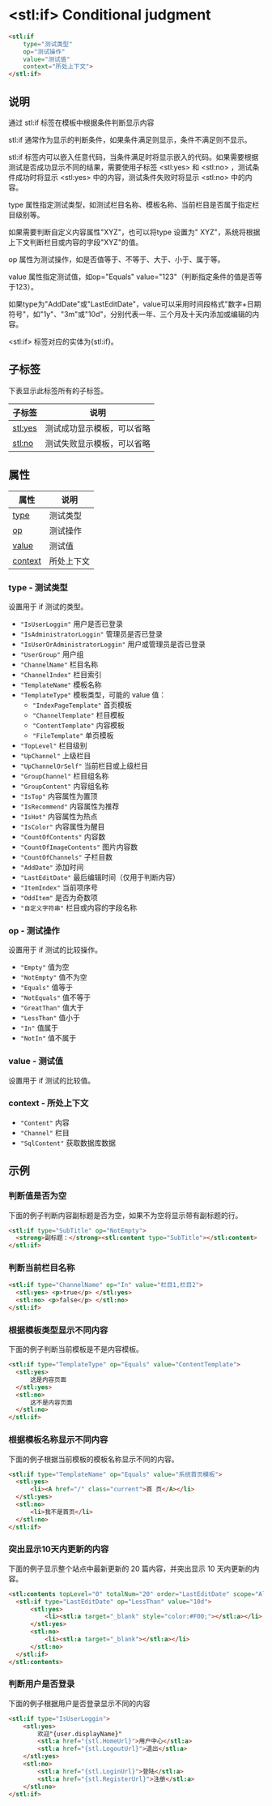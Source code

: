 ﻿---
sidebar: auto
---

# &lt;stl:if&gt; Conditional judgment

```html
<stl:if
    type="测试类型"
    op="测试操作"
    value="测试值"
    context="所处上下文">
</stl:if>
```

## 说明

通过 stl:if 标签在模板中根据条件判断显示内容

stl:if 通常作为显示的判断条件，如果条件满足则显示，条件不满足则不显示。

stl:if 标签内可以嵌入任意代码，当条件满足时将显示嵌入的代码。如果需要根据测试是否成功显示不同的结果，需要使用子标签 &lt;stl:yes&gt; 和 &lt;stl:no&gt; ，测试条件成功时将显示 &lt;stl:yes&gt; 中的内容，测试条件失败时将显示 &lt;stl:no&gt; 中的内容。

type 属性指定测试类型，如测试栏目名称、模板名称、当前栏目是否属于指定栏目级别等。

如果需要判断自定义内容属性"XYZ"，也可以将type 设置为" XYZ"，系统将根据上下文判断栏目或内容的字段"XYZ"的值。

op 属性为测试操作，如是否值等于、不等于、大于、小于、属于等。

value 属性指定测试值，如op="Equals" value="123"（判断指定条件的值是否等于123）。

如果type为"AddDate"或"LastEditDate"，value可以采用时间段格式"数字+日期符号"，如"1y"、"3m"或"10d"，分别代表一年、三个月及十天内添加或编辑的内容。

&lt;stl:if&gt; 标签对应的实体为{stl:if}。

## 子标签

下表显示此标签所有的子标签。

| 子标签  | 说明                       |
| ------- | -------------------------- |
| [stl:yes](../yes/) | 测试成功显示模板，可以省略 |
| [stl:no](../no/)  | 测试失败显示模板，可以省略 |

## 属性

| 属性                                | 说明       |
| ----------------------------------- | ---------- |
| [type](#type-测试类型)       | 测试类型   |
| [op](#op-测试操作)           | 测试操作   |
| [value](#value-测试值)     | 测试值     |
| [context](#context-所处上下文) | 所处上下文 |

### type - 测试类型

设置用于 if 测试的类型。

- `"IsUserLoggin"` 用户是否已登录
- `"IsAdministratorLoggin"` 管理员是否已登录
- `"IsUserOrAdministratorLoggin"` 用户或管理员是否已登录
- `"UserGroup"` 用户组
- `"ChannelName"` 栏目名称
- `"ChannelIndex"` 栏目索引
- `"TemplateName"` 模板名称
- `"TemplateType"` 模板类型，可能的 value 值：
  - `"IndexPageTemplate"` 首页模板
  - `"ChannelTemplate"` 栏目模板
  - `"ContentTemplate"` 内容模板
  - `"FileTemplate"` 单页模板
- `"TopLevel"` 栏目级别
- `"UpChannel"` 上级栏目
- `"UpChannelOrSelf"` 当前栏目或上级栏目
- `"GroupChannel"` 栏目组名称
- `"GroupContent"` 内容组名称
- `"IsTop"` 内容属性为置顶
- `"IsRecommend"` 内容属性为推荐
- `"IsHot"` 内容属性为热点
- `"IsColor"` 内容属性为醒目
- `"CountOfContents"` 内容数
- `"CountOfImageContents"` 图片内容数
- `"CountOfChannels"` 子栏目数
- `"AddDate"` 添加时间
- `"LastEditDate"` 最后编辑时间（仅用于判断内容）
- `"ItemIndex"` 当前项序号
- `"OddItem"` 是否为奇数项
- `"自定义字符串"` 栏目或内容的字段名称

### op - 测试操作

设置用于 if 测试的比较操作。

- `"Empty"` 值为空
- `"NotEmpty"` 值不为空
- `"Equals"` 值等于
- `"NotEquals"` 值不等于
- `"GreatThan"` 值大于
- `"LessThan"` 值小于
- `"In"` 值属于
- `"NotIn"` 值不属于

### value - 测试值

设置用于 if 测试的比较值。

### context - 所处上下文

- `"Content"` 内容
- `"Channel"` 栏目
- `"SqlContent"` 获取数据库数据

## 示例

### 判断值是否为空

下面的例子判断内容副标题是否为空，如果不为空将显示带有副标题的行。

```html
<stl:if type="SubTitle" op="NotEmpty">
  <strong>副标题：</strong><stl:content type="SubTitle"></stl:content>
</stl:if>
```

### 判断当前栏目名称

```html
<stl:if type="ChannelName" op="In" value="栏目1,栏目2">
  <stl:yes> <p>true</p> </stl:yes>
  <stl:no> <p>false</p> </stl:no>
</stl:if>
```

### 根据模板类型显示不同内容

下面的例子判断当前模板是不是内容模板。

```html
<stl:if type="TemplateType" op="Equals" value="ContentTemplate">
  <stl:yes>
      这是内容页面
  </stl:yes>
  <stl:no>
      这不是内容页面
  </stl:no>
</stl:if>
```

### 根据模板名称显示不同内容

下面的例子根据当前模板的模板名称显示不同的内容。

```html
<stl:if type="TemplateName" op="Equals" value="系统首页模板">
  <stl:yes>
      <li><A href="/" class="current">首 页</A></li>
  </stl:yes>
  <stl:no>
      <li>我不是首页</li>
  </stl:no>
</stl:if>
```

### 突出显示10天内更新的内容

下面的例子显示整个站点中最新更新的 20 篇内容，并突出显示 10 天内更新的内容。

```html
<stl:contents topLevel="0" totalNum="20" order="LastEditDate" scope="All">
  <stl:if type="LastEditDate" op="LessThan" value="10d">
      <stl:yes>
          <li><stl:a target="_blank" style="color:#F00;"></stl:a></li>
      </stl:yes>
      <stl:no>
          <li><stl:a target="_blank"></stl:a></li>
      </stl:no>
  </stl:if>
</stl:contents>
```

### 判断用户是否登录

下面的例子根据用户是否登录显示不同的内容

```html
<stl:if type="IsUserLoggin">
    <stl:yes>
        欢迎"{user.displayName}"
        <stl:a href="{stl.HomeUrl}">用户中心</stl:a>
        <stl:a href="{stl.LogoutUrl}">退出</stl:a>
    </stl:yes>
    <stl:no>
        <stl:a href="{stl.LoginUrl}">登陆</stl:a>
        <stl:a href="{stl.RegisterUrl}">注册</stl:a>
    </stl:no>
</stl:if>
```

